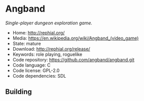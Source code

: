 # Angband

_Single-player dungeon exploration game._

- Home: http://rephial.org/
- Media: <https://en.wikipedia.org/wiki/Angband_(video_game)>
- State: mature
- Download: http://rephial.org/release/
- Keywords: role playing, roguelike
- Code repository: https://github.com/angband/angband.git
- Code language: C
- Code license: GPL-2.0
- Code dependencies: SDL

## Building

